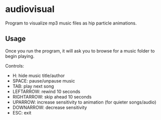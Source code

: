 # audiovisual
Program to visualize mp3 music files as hip particle animations.

## Usage
Once you run the program, it will ask you to browse for a music folder to begin playing.

Controls:
 - H:          hide music title/author
 - SPACE:      pause/unpause music
 - TAB:        play next song
 - LEFTARROW:  rewind 10 seconds
 - RIGHTARROW: skip ahead 10 seconds
 - UPARROW:    increase sensitivity to animation (for quieter songs/audio)
 - DOWNARROW:  decrease sensitivity
 - ESC:        exit


